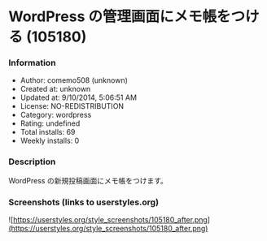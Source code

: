 # WordPress の管理画面にメモ帳をつける (105180)

### Information
- Author: comemo508 (unknown)
- Created at: unknown
- Updated at: 9/10/2014, 5:06:51 AM
- License: NO-REDISTRIBUTION
- Category: wordpress
- Rating: undefined
- Total installs: 69
- Weekly installs: 0


### Description
WordPress の新規投稿画面にメモ帳をつけます。


### Screenshots (links to userstyles.org)
![https://userstyles.org/style_screenshots/105180_after.png](https://userstyles.org/style_screenshots/105180_after.png)


